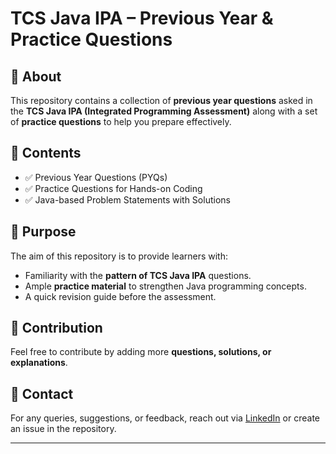 # TCS Java IPA – Previous Year & Practice Questions

## 📌 About

This repository contains a collection of **previous year questions** asked in the **TCS Java IPA (Integrated Programming Assessment)** along with a set of **practice questions** to help you prepare effectively.

## 📂 Contents

* ✅ Previous Year Questions (PYQs)
* ✅ Practice Questions for Hands-on Coding
* ✅ Java-based Problem Statements with Solutions

## 🎯 Purpose

The aim of this repository is to provide learners with:

* Familiarity with the **pattern of TCS Java IPA** questions.
* Ample **practice material** to strengthen Java programming concepts.
* A quick revision guide before the assessment.

## 🤝 Contribution

Feel free to contribute by adding more **questions, solutions, or explanations**.
## 📧 Contact

For any queries, suggestions, or feedback, reach out via [LinkedIn](https://www.linkedin.com/in/aarya-gupta-26486a22a) or create an issue in the repository.

---
